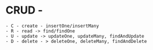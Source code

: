 # CRUD - 
    - C - create - insertOne/insertMany
    - R - read -> find/findOne
    - U - update -> updateOne, updateMany, findAndUpdate
    - D - delete - > deleteOne, deleteMany, findAndDelete